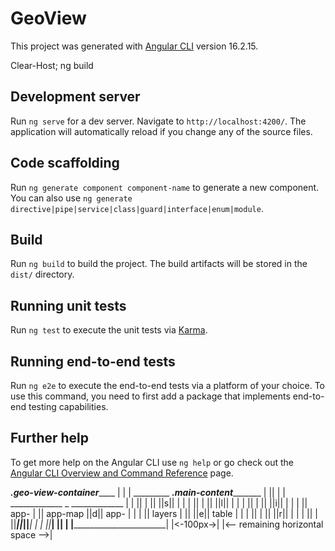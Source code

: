 # GeoView

This project was generated with [Angular CLI](https://github.com/angular/angular-cli) version 16.2.15.

Clear-Host; ng build

## Development server

Run `ng serve` for a dev server. Navigate to `http://localhost:4200/`. The application will automatically reload if you change any of the source files.

## Code scaffolding

Run `ng generate component component-name` to generate a new component. You can also use `ng generate directive|pipe|service|class|guard|interface|enum|module`.

## Build

Run `ng build` to build the project. The build artifacts will be stored in the `dist/` directory.

## Running unit tests

Run `ng test` to execute the unit tests via [Karma](https://karma-runner.github.io).

## Running end-to-end tests

Run `ng e2e` to execute the end-to-end tests via a platform of your choice. To use this command, you need to first add a package that implements end-to-end testing capabilities.

## Further help

To get more help on the Angular CLI use `ng help` or go check out the [Angular CLI Overview and Command Reference](https://angular.io/cli) page.

_____________.geo-view-container_________________
|                                                 |
| _________   _______.main-content______________  |
||         | | _____________  _  _____________  | |
||         | ||             ||s||             | | |
||         | ||             ||l||             | | |
||         | ||             ||i||             | | |
|| app-    | ||   app-map   ||d||  app-       | | |
||  layers | ||             ||e||  table      | | |
||         | ||             ||r||             | | |
||         | ||_____________||_||_____________| | |
||_________| |__________________________________| |
|_________________________________________________|
|<-100px->| |<-- remaining horizontal space -->|
